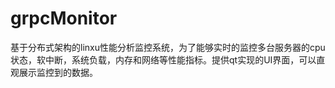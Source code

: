 # grpcMonitor
基于分布式架构的linxu性能分析监控系统，为了能够实时的监控多台服务器的cpu状态，软中断，系统负载，内存和网络等性能指标。提供qt实现的UI界面，可以直观展示监控到的数据。
